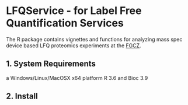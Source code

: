 # LFQService - for Label Free Quantification Services


The R package contains vignettes and functions for analyzing mass spec device based LFQ proteomics experiments at the [FGCZ](http://www.fgcz.ch/).


## 1. System Requirements  

a Windows/Linux/MacOSX x64 platform R 3.6 and Bioc 3.9


## 2. Install

